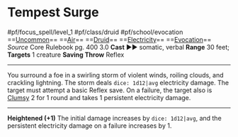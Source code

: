 # Tempest Surge
#pf/focus_spell/level_1 #pf/class/druid  #pf/school/evocation 
==[Uncommon](../../../Traits/Uncommon.md)== ==[Air](../../../Traits/Air.md)== ==[Druid](../../../Traits/Druid.md)== ==[Electricity](../../../Traits/Electricity.md)== ==[Evocation](../../../Traits/Evocation.md)==
*Source* Core Rulebook pg. 400 3.0
**Cast** ►► somatic, verbal
**Range** 30 feet; **Targets** 1 creature
**Saving Throw** Reflex

---
You surround a foe in a swirling storm of violent winds, roiling clouds, and crackling lightning. The storm deals `dice: 1d12|avg` electricity damage. The target must attempt a basic Reflex save. On a failure, the target also is [Clumsy](../../../Conditions/Clumsy.md) 2 for 1 round and takes 1 persistent electricity damage.

<hr>

**Heightened (+1)** The initial damage increases by `dice: 1d12|avg`, and the persistent electricity damage on a failure increases by 1.